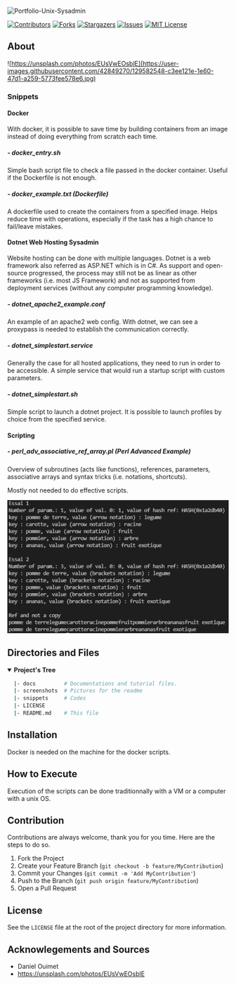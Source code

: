 <!-- Repo's Banner -->
![Portfolio-Unix-Sysadmin](https://user-images.githubusercontent.com/42849270/124201798-e9fc8980-daa6-11eb-9f8d-9f9c38a8dfa3.png)



<!-- Shield Badges -->
[![Contributors][contributors-shield]][contributors-url]
[![Forks][forks-shield]][forks-url]
[![Stargazers][stars-shield]][stars-url]
[![Issues][issues-shield]][issues-url]
[![MIT License][license-shield]][license-url]



<!-- Description of the Project -->
## About

![https://unsplash.com/photos/EUsVwEOsblE](https://user-images.githubusercontent.com/42849270/129582548-c3ee121e-1e60-47d1-a259-5773fee578e6.jpg)

### Snippets

#### Docker

With docker, it is possible to save time by building containers from an image instead of doing everything from scratch each time.

##### - docker_entry.sh

Simple bash script file to check a file passed in the docker container. Useful if the Dockerfile is not enough.

##### - docker_example.txt (Dockerfile)

A dockerfile used to create the containers from a specified image. Helps reduce time with operations, especially if the task has a high chance to fail/leave mistakes.

#### Dotnet Web Hosting Sysadmin

Website hosting can be done with multiple languages. Dotnet is a web framework also referred as ASP.NET which is in C#. As support and open-source progressed, the process may still not be as linear as other frameworks (i.e. most JS Framework) and not as supported from deployment services (without any computer programming knowledge).

##### - dotnet_apache2_example.conf

An example of an apache2 web config. With dotnet, we can see a proxypass is needed to establish the communication correctly.

##### - dotnet_simplestart.service

Generally the case for all hosted applications, they need to run in order to be accessible. A simple service that would run a startup script with custom parameters.

##### - dotnet_simplestart.sh

Simple script to launch a dotnet project. It is possible to launch profiles by choice from the specified service.

#### Scripting

##### - perl_adv_associative_ref_array.pl (Perl Advanced Example)

Overview of subroutines (acts like functions), references, parameters, associative arrays and syntax tricks (i.e. notations, shortcuts).

Mostly not needed to do effective scripts.

![perl adv](/screenshots/perl_adv_associative_ref_array.png?raw=true "Result of script execution")



<!-- Repo's Content Tree -->
## Directories and Files
<details open>
  <summary><b>Project's Tree</b></summary>
    
  ``` bash
    |- docs         # Documentations and tutorial files.
    |- screenshots  # Pictures for the readme
    |- snippets     # Codes
    |- LICENSE
    |- README.md    # This file
  ```
</details>


<!-- Getting Started -->
## Installation
Docker is needed on the machine for the docker scripts.


## How to Execute
Execution of the scripts can be done traditionnally with a VM or a computer with a unix OS.


<!-- Contribution -->
## Contribution

Contributions are always welcome, thank you for you time. Here are the steps to do so.

1. Fork the Project
2. Create your Feature Branch (`git checkout -b feature/MyContribution`)
3. Commit your Changes (`git commit -m 'Add MyContribution'`)
4. Push to the Branch (`git push origin feature/MyContribution`)
5. Open a Pull Request



<!-- License -->
## License

See the `LICENSE` file at the root of the project directory for more information.



<!-- Acknowlegements and Sources -->
## Acknowlegements and Sources
- Daniel Ouimet
- https://unsplash.com/photos/EUsVwEOsblE


<!-- md links & imgs -->
<!-- https://www.markdownguide.org/basic-syntax/#reference-style-links -->
[contributors-shield]: https://img.shields.io/github/contributors/steve-levesque/Portfolio-Unix-Sysadmin.svg?style=for-the-badge
[contributors-url]: https://github.com/steve-levesque/Portfolio-Unix-Sysadmin/graphs/contributors
[forks-shield]: https://img.shields.io/github/forks/steve-levesque/Portfolio-Unix-Sysadmin.svg?style=for-the-badge
[forks-url]: https://github.com/steve-levesque/Portfolio-Unix-Sysadmin/network/members
[stars-shield]: https://img.shields.io/github/stars/steve-levesque/Portfolio-Unix-Sysadmin.svg?style=for-the-badge
[stars-url]: https://github.com/steve-levesque/Portfolio-Unix-Sysadmin/stargazers
[issues-shield]: https://img.shields.io/github/issues/steve-levesque/Portfolio-Unix-Sysadmin.svg?style=for-the-badge
[issues-url]: https://github.com/steve-levesque/Portfolio-Unix-Sysadmin/issues
[license-shield]: https://img.shields.io/github/license/steve-levesque/Portfolio-Unix-Sysadmin.svg?style=for-the-badge
[license-url]: https://github.com/steve-levesque/Portfolio-Unix-Sysadmin/blob/main/LICENSE
